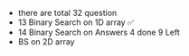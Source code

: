 - there are total 32 question
- 13 Binary Search on 1D array ✅
- 14 Binary Search on Answers 4 done 9 Left
- BS on 2D array 
